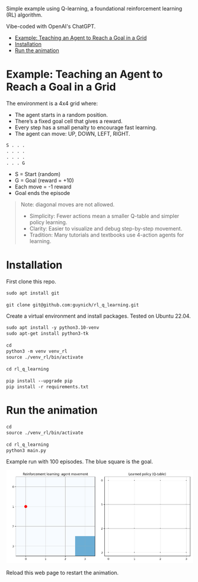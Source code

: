 Simple example using Q-learning, a foundational reinforcement learning (RL) algorithm.

Vibe-coded with OpenAI's ChatGPT.

- [Example: Teaching an Agent to Reach a Goal in a Grid](#example-teaching-an-agent-to-reach-a-goal-in-a-grid)
- [Installation](#installation)
- [Run the animation](#run-the-animation)

# Example: Teaching an Agent to Reach a Goal in a Grid

The environment is a 4x4 grid where:

* The agent starts in a random position.
* There’s a fixed goal cell that gives a reward.
* Every step has a small penalty to encourage fast learning.
* The agent can move: UP, DOWN, LEFT, RIGHT.
```
S . . .
. . . .
. . . .
. . . G
```
* S = Start (random)
* G = Goal (reward = +10)
* Each move = -1 reward
* Goal ends the episode

> Note: diagonal moves are not allowed.
> * Simplicity: Fewer actions mean a smaller Q-table and simpler policy learning.
> * Clarity: Easier to visualize and debug step-by-step movement.
> * Tradition: Many tutorials and textbooks use 4-action agents for learning.

# Installation

First clone this repo.
```console
sudo apt install git

git clone git@github.com:guynich/rl_q_learning.git
```

Create a virtual environment and install packages.  Tested on Ubuntu 22.04.
```console
sudo apt install -y python3.10-venv
sudo apt-get install python3-tk

cd
python3 -m venv venv_rl
source ./venv_rl/bin/activate

cd rl_q_learning

pip install --upgrade pip
pip install -r requirements.txt
```

# Run the animation
```console
cd
source ./venv_rl/bin/activate

cd rl_q_learning
python3 main.py
```

Example run with 100 episodes.  The blue square is the goal.

![](assets/q_learning_animation.gif)

Reload this web page to restart the animation.
